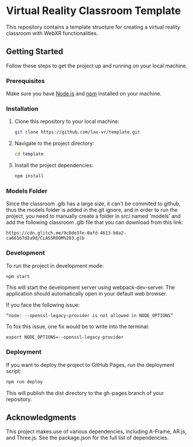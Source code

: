 # Virtual Reality Classroom Template

This repository contains a template structure for creating a virtual reality classroom with WebXR functionalities.

## Getting Started

Follow these steps to get the project up and running on your local machine.

### Prerequisites

Make sure you have [Node.js](https://nodejs.org/) and [npm](https://www.npmjs.com/) installed on your machine.

### Installation

1. Clone this repository to your local machine:

   ```bash
   git clone https://github.com/lau-vr/template.git
   ```

2. Navigate to the project directory:
   ```bash
   cd template
   ```
3. Install the project dependencies:
    ```bash
    npm install
    ```
### Models Folder

Since the classroom .glb has a large size, it can't be commited to github, thus the models folder is added in the git ignore, and in order to run the project, you need to manually create a folder in src/ named 'models' and add the following classroom .glb file that you can download from this link:

```
https://cdn.glitch.me/9c8de3fe-0afd-4613-b8a2-ca66167d2a9d/CLASSROOM%203.glb
```
### Development

To run the project in development mode:

```bash
npm start
```

This will start the development server using webpack-dev-server. The application should automatically open in your default web browser.

If you face the following issue:
 ```
 “node: --openssl-legacy-provider is not allowed in NODE_OPTIONS”
 ```
 To fox this issue, one fix would be to write into the terminal:
 ```
 export NODE_OPTIONS=--openssl-legacy-provider
 ```


### Deployment

If you want to deploy the project to GitHub Pages, run the deployment script:

```bash
npm run deploy
```

This will publish the dist directory to the gh-pages branch of your repository.

## Acknowledgments

This project makes use of various dependencies, including A-Frame, AR.js, and Three.js. See the package.json for the full list of dependencies.

